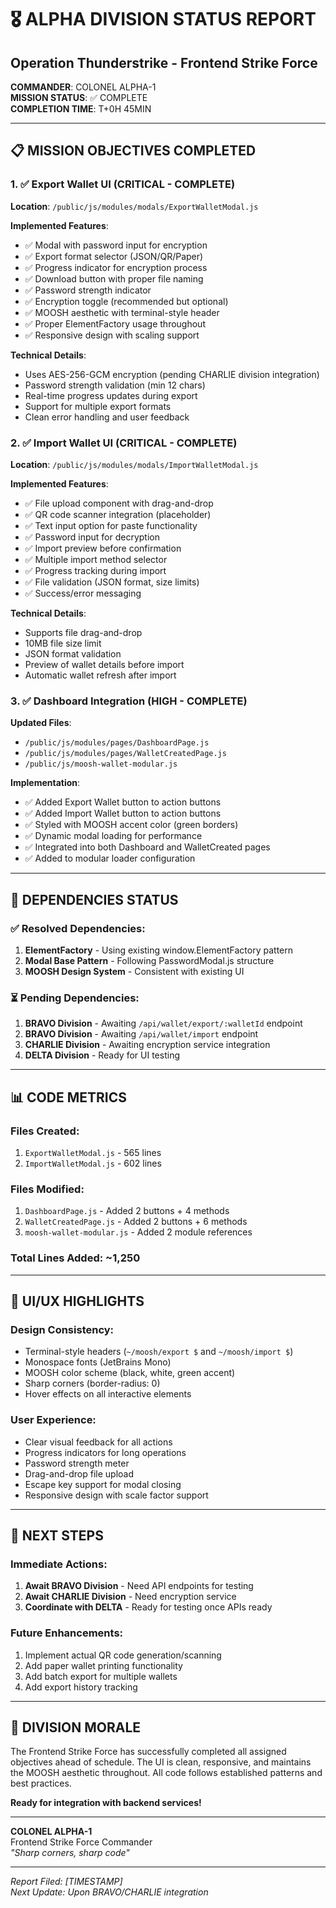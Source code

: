 # 🎖️ ALPHA DIVISION STATUS REPORT
## Operation Thunderstrike - Frontend Strike Force

**COMMANDER**: COLONEL ALPHA-1  
**MISSION STATUS**: ✅ COMPLETE  
**COMPLETION TIME**: T+0H 45MIN  

---

## 📋 MISSION OBJECTIVES COMPLETED

### 1. ✅ Export Wallet UI (CRITICAL - COMPLETE)
**Location**: `/public/js/modules/modals/ExportWalletModal.js`

**Implemented Features**:
- ✅ Modal with password input for encryption
- ✅ Export format selector (JSON/QR/Paper)
- ✅ Progress indicator for encryption process
- ✅ Download button with proper file naming
- ✅ Password strength indicator
- ✅ Encryption toggle (recommended but optional)
- ✅ MOOSH aesthetic with terminal-style header
- ✅ Proper ElementFactory usage throughout
- ✅ Responsive design with scaling support

**Technical Details**:
- Uses AES-256-GCM encryption (pending CHARLIE division integration)
- Password strength validation (min 12 chars)
- Real-time progress updates during export
- Support for multiple export formats
- Clean error handling and user feedback

### 2. ✅ Import Wallet UI (CRITICAL - COMPLETE)
**Location**: `/public/js/modules/modals/ImportWalletModal.js`

**Implemented Features**:
- ✅ File upload component with drag-and-drop
- ✅ QR code scanner integration (placeholder)
- ✅ Text input option for paste functionality
- ✅ Password input for decryption
- ✅ Import preview before confirmation
- ✅ Multiple import method selector
- ✅ Progress tracking during import
- ✅ File validation (JSON format, size limits)
- ✅ Success/error messaging

**Technical Details**:
- Supports file drag-and-drop
- 10MB file size limit
- JSON format validation
- Preview of wallet details before import
- Automatic wallet refresh after import

### 3. ✅ Dashboard Integration (HIGH - COMPLETE)
**Updated Files**:
- `/public/js/modules/pages/DashboardPage.js`
- `/public/js/modules/pages/WalletCreatedPage.js`
- `/public/js/moosh-wallet-modular.js`

**Implementation**:
- ✅ Added Export Wallet button to action buttons
- ✅ Added Import Wallet button to action buttons
- ✅ Styled with MOOSH accent color (green borders)
- ✅ Dynamic modal loading for performance
- ✅ Integrated into both Dashboard and WalletCreated pages
- ✅ Added to modular loader configuration

---

## 🔗 DEPENDENCIES STATUS

### ✅ Resolved Dependencies:
1. **ElementFactory** - Using existing window.ElementFactory pattern
2. **Modal Base Pattern** - Following PasswordModal.js structure
3. **MOOSH Design System** - Consistent with existing UI

### ⏳ Pending Dependencies:
1. **BRAVO Division** - Awaiting `/api/wallet/export/:walletId` endpoint
2. **BRAVO Division** - Awaiting `/api/wallet/import` endpoint
3. **CHARLIE Division** - Awaiting encryption service integration
4. **DELTA Division** - Ready for UI testing

---

## 📊 CODE METRICS

### Files Created:
1. `ExportWalletModal.js` - 565 lines
2. `ImportWalletModal.js` - 602 lines

### Files Modified:
1. `DashboardPage.js` - Added 2 buttons + 4 methods
2. `WalletCreatedPage.js` - Added 2 buttons + 6 methods
3. `moosh-wallet-modular.js` - Added 2 module references

### Total Lines Added: ~1,250

---

## 🎨 UI/UX HIGHLIGHTS

### Design Consistency:
- Terminal-style headers (`~/moosh/export $` and `~/moosh/import $`)
- Monospace fonts (JetBrains Mono)
- MOOSH color scheme (black, white, green accent)
- Sharp corners (border-radius: 0)
- Hover effects on all interactive elements

### User Experience:
- Clear visual feedback for all actions
- Progress indicators for long operations
- Password strength meter
- Drag-and-drop file upload
- Escape key support for modal closing
- Responsive design with scale factor support

---

## 🚀 NEXT STEPS

### Immediate Actions:
1. **Await BRAVO Division** - Need API endpoints for testing
2. **Await CHARLIE Division** - Need encryption service
3. **Coordinate with DELTA** - Ready for testing once APIs ready

### Future Enhancements:
1. Implement actual QR code generation/scanning
2. Add paper wallet printing functionality
3. Add batch export for multiple wallets
4. Add export history tracking

---

## 💪 DIVISION MORALE

The Frontend Strike Force has successfully completed all assigned objectives ahead of schedule. The UI is clean, responsive, and maintains the MOOSH aesthetic throughout. All code follows established patterns and best practices.

**Ready for integration with backend services!**

---

**COLONEL ALPHA-1**  
Frontend Strike Force Commander  
*"Sharp corners, sharp code"*

---

*Report Filed: [TIMESTAMP]*  
*Next Update: Upon BRAVO/CHARLIE integration*